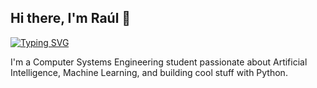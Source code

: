 ## Hi there, I'm Raúl 👋
[![Typing SVG](https://readme-typing-svg.herokuapp.com?font=Fira+Code&weight=700&size=30&duration=3000&pause=1000&color=CC24F7&center=true&vCenter=true&width=1600&lines=Data+Scientist+)](https://git.io/typing-svg)

I'm a Computer Systems Engineering student passionate about Artificial Intelligence, Machine Learning, and building cool stuff with Python.
